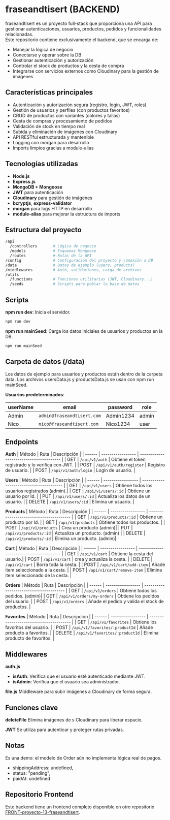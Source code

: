 # fraseandtisert (BACKEND)

fraseandtisert es un proyecto full-stack que proporciona una API para gestionar autenticaciones, usuarios, productos, pedidos y funcionalidades relacionadas.  
Este repositorio contiene exclusivamente el backend, que se encarga de:

- Manejar la lógica de negocio
- Conectarse y operar sobre la DB
- Gestionar autenticación y autorización
- Controlar el stock de productos y la cesta de compra
- Integrarse con servicios externos como Cloudinary para la gestión de imágenes

## Características principales

- Autenticación y autorización segura (registro, login, JWT, roles)
- Gestión de usuarios y perfiles (con productos favoritos)
- CRUD de productos con variantes (colores y tallas)
- Cesta de compras y procesamiento de pedidos
- Validación de stock en tiempo real
- Subida y eliminación de imágenes con Cloudinary
- API RESTful estructurada y mantenible
- Logging con morgan para desarrollo
- Imports limpios gracias a module-alias

## Tecnologías utilizadas

- **Node.js**
- **Express.js**
- **MongoDB + Mongoose**
- **JWT** para autenticación
- **Cloudinary** para gestión de imágenes
- **bcryptjs**, **express-validator**
- **morgan** para logs HTTP en desarrollo
- **module-alias** para mejorar la estructura de imports

## Estructura del proyecto

```bash
/api
  /controllers       # Lógica de negocio
  /models            # Esquemas Mongoose
  /routes            # Rutas de la API
/config              # Configuración del proyecto y conexión a DB
/data                # Datos de ejemplo (users, products)
/middlewares         # Auth, validaciones, carga de archivos
/utils
  /functions         # Funciones utilitarias (JWT, Cloudinary...)
  /seeds             # Scripts para poblar la base de datos
```

## **Scripts**

**npm run dev**: Inicia el servidor.

```bash
npm run dev
```

**npm run mainSeed**: Carga los datos iniciales de usuarios y productos en la DB.

```bash
npm run mainSeed
```

## **Carpeta de datos (/data)**

Los datos de ejemplo para usuarios y productos están dentro de la carpeta data.
Los archivos usersData.js y productsData.js se usan con npm run mainSeed.

**Usuarios predeterminados**:

| userName | email                      | password  | role  |
| -------- | -------------------------- | --------- | ----- |
| Admin    | `admin@fraseandtisert.com` | Admin1234 | admin |
| Nico     | `nico@fraseandtisert.com`  | Nico1234  | user  |

## **Endpoints**

**Auth**
| Método | Ruta | Descripción |
| ------ | ----------------- | --------------------------------------- |
| GET | `/api/v1/auth` | Obtiene el token registrado y lo verifica con JWT. |
| POST | `/api/v1/auth/register` | Registro de usuario. |
| POST | `/api/v1/auth/login` | Login de usuario. |

**Users**
| Método | Ruta | Descripción |
| ------ | ----------------- | --------------------------------------- |
| GET | `/api/v1/users` | Obtiene todos los usuarios registrados (admin).|
| GET | `/api/v1/users/:id` | Obtiene un usuario por Id. |
| PUT | `/api/v1/users/:id` | Actualiza los datos de un usuario. |
| DELETE | `/api/v1/users/:id` | Elimina un usuario. |

**Products**
| Método | Ruta | Descripción |
| ------ | ----------------- | --------------------------------------- |
| GET | `/api/v1/products/:id` | Obtiene un producto por Id. |
| GET | `/api/v1/products` | Obtiene todos los productos. |
| POST | `/api/v1/products` | Crea un producto (admin)|
| PUT | `/api/v1/products/:id` | Actualiza un producto. (admin) |
| DELETE | `/api/v1/products/:id` | Elimina un producto. (admin)|

**Cart**
| Método | Ruta | Descripción |
| ------ | ----------------- | --------------------------------------- |
| GET | `/api/v1/cart` | Obtiene la cesta del usuario.|
| POST | `/api/v1/cart` | crea y actualiza la cesta. |
| DELETE | `/api/v1/cart` | Borra toda la cesta. |
| POST | `/api/v1/cart/add-item` | Añade item seleccionado a la cesta. |
| POST | `/api/v1/cart/remove-item` | Elimina item seleccionado de la cesta. |

**Orders**
| Método | Ruta | Descripción |
| ------ | ----------------- | --------------------------------------- |
| GET | `/api/v1/orders` | Obtiene todos los pedidos. (admin)|
| GET | `/api/v1/orders/my-orders` | Obtiene los pedidos del usuario. |
| POST | `/api/v1/orders` | Añade el pedido y valida el stock de productos. |

**Favorites**
| Método | Ruta | Descripción |
| ------ | ----------------- | --------------------------------------- |
| GET | `/api/v1/favorites` | Obtiene los favoritos del usuario. |
| POST | `/api/v1/favorites/:productId` | Añade producto a favoritos. |
| DELETE | `/api/v1/favorites/:productId` | Elimina producto de favoritos. |

## **Middlewares**

**auth.js**

- **isAuth**: Verifica que el usuario esté autenticado mediante JWT.
- **isAdmin**: Verifica que el usuario sea administrador.

**file.js**
Middleware para subir imágenes a Cloudinary de forma segura.

## **Funciones clave**

**deleteFile**
Elimina imágenes de s Cloudinary para liberar espacio.

**JWT**
Se utiliza para autenticar y proteger rutas privadas.

## **Notas**

Es una demo: el modelo de Order aún no implementa lógica real de pagos.

- shippingAddress: undefined,
- status: "pending",
- paidAt: undefined

## **Repositorio Frontend**

Este backend tiene un frontend completo disponible en otro repositorio [FRONT-proyecto-13-fraseandtisert]("").
